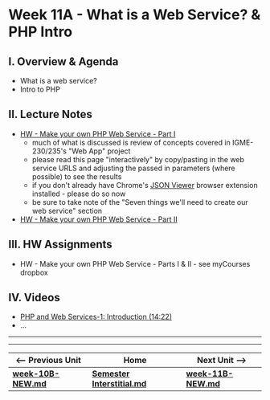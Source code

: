# Week 11A - What is a Web Service? & PHP Intro

## I. Overview & Agenda
- What is a web service?
- Intro to PHP

## II. Lecture Notes

- [HW - Make your own PHP Web Service - Part I](https://github.com/tonethar/IGME-330-Master/blob/master/notes/HW-php-web-service-1.md)
  - much of what is discussed is review of concepts covered in IGME-230/235's "Web App" project
  - please read this page "interactively" by copy/pasting in the web service URLS and adjusting the passed in parameters (where possible) to see the results
  - if you don't already have Chrome's [JSON Viewer](https://chrome.google.com/webstore/detail/json-viewer/gbmdgpbipfallnflgajpaliibnhdgobh) browser extension installed - please do so now
  - be sure to take note of the "Seven things we'll need to create our web service" section
- [HW - Make your own PHP Web Service - Part II](https://github.com/tonethar/IGME-330-Master/blob/master/notes/HW-php-web-service-2.md)

## III. HW Assignments
- HW - Make your own PHP Web Service - Parts I & II - see myCourses dropbox

## IV. Videos
- [PHP and Web Services-1: Introduction (14:22)](https://video.rit.edu/Watch/php-and-web-services-1-introduction)
- ...

<hr><hr>

| <-- Previous Unit | Home | Next Unit -->
| --- | --- | --- 
| [**week-10B-NEW.md**](week-10B-NEW.md)    |  [**Semester Interstitial.md**](interstitial.md) | [**week-11B-NEW.md**](week-11B-NEW.md)
